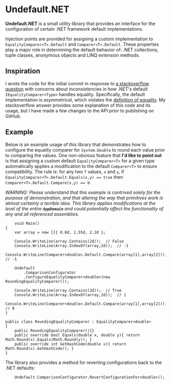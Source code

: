 Undefault.NET
============

**Undefault.NET** is a small utility library that provides an interface for the configuration of certain .NET framework default implementations.  

Injection points are provided for assigning a custom implementation to `EqualityComparer<T>.Default` and `Comparer<T>.Default`.  These properties play a major role in determining the default behavior of: .NET collections, tuple classes, anonymous objects and LINQ extension methods.  


Inspiration
-----------
I wrote the code for the initial commit in response to [a stackoverflow question](http://stackoverflow.com/questions/7633260/typedelegator-equality-inconsistency/13559804#13559804) with concerns about inconsistencies in how .NET's default `IEqualityComparer<Type>` handles equality.  Specifically, the default implementation is asymmetrical, which violates the [definition of equality](http://en.wikipedia.org/wiki/Equality_(mathematics)).  My stackoverflow answer provides some explanation of this code and its usage, but I have made a few changes to the API prior to publishing on GitHub.   

Example
-------
Below is an example usage of this library that demonstrates how to configure the equality comparer for `System.Double` to round each value prior to comparing the values.  One non-obvious feature that **I'd like to point out** is that assigning a custom default `EqualityComparer<T>` for a given type automatically applies a modification to the default `Comparer<T>` to ensure compatibility.  The rule is: for any two `T` values, `x` and `y`, if `EqualityComparer<T>.Default.Equals(x,y) == true` then `Comparer<T>.Default.Compare(x,y) == 0`.

*WARNING: Please understand that this example is contrived solely for the purpose of demonstration, and that altering the way that primitives work is almost certainly a terrible idea.  This library applies modifications at the level of the entire **`AppDomain`** and could potentially affect the functionality of any and all referenced assemblies.*
  
        void Main()
	{	
		var array = new []{ 0.8d, 1.55d, 2.2d };
		
		Console.WriteLine(array.Contains(2d));  // False
		Console.WriteLine(Array.IndexOf(array,2d));  // -1 
		Console.WriteLine(Comparer<double>.Default.Compare(array[1],array[2]));  // -1
		
		Undefault
			.ComparisonConfigurator
			.ConfigureEqualityComparer<double>(new RoundingEqualityComparer());
		
		Console.WriteLine(array.Contains(2d));  // True
		Console.WriteLine(Array.IndexOf(array,2d));  // 1 
		Console.WriteLine(Comparer<double>.Default.Compare(array[1],array[2]));  // 0
	}
	
	public class RoundingEqualityComparer : EqualityComparer<double>
	{
		public RoundingEqualityComparer(){} 
		public override bool Equals(double x, double y){ return Math.Round(x).Equals(Math.Round(y)); }
		public override int GetHashCode(double x){ return Math.Round(x).GetHashCode(); }
	}

The library also provides a method for reverting configurations back to the .NET defaults:

		Undefault.ComparisonConfigurator.RevertConfigurationFor<double>();
